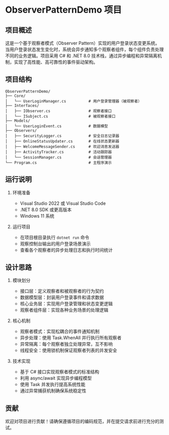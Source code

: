 # ObserverPatternDemo 项目

## 项目概述

这是一个基于观察者模式（Observer Pattern）实现的用户登录状态变更系统。当用户登录状态发生变化时，系统会异步通知多个观察者组件，每个组件负责处理不同的业务逻辑。项目采用 C# 和 .NET 8.0 技术栈，通过异步编程和异常隔离机制，实现了高性能、高可靠性的事件驱动架构。

## 项目结构

```
ObserverPatternDemo/
├── Core/
│   └── UserLoginManager.cs          # 用户登录管理器（被观察者）
├── Interfaces/
│   ├── IObserver.cs                 # 观察者接口
│   └── ISubject.cs                  # 被观察者接口
├── Models/
│   └── UserLoginEvent.cs            # 数据模型
├── Observers/
│   ├── SecurityLogger.cs            # 安全日志记录器
│   ├── OnlineStatusUpdater.cs       # 在线状态更新器
│   ├── WelcomeMessageSender.cs      # 欢迎消息发送器
│   ├── ActivityTracker.cs           # 活动跟踪器
│   └── SessionManager.cs            # 会话管理器
└── Program.cs                       # 主程序演示
```

## 运行说明

1. 环境准备
   - Visual Studio 2022 或 Visual Studio Code
   - .NET 8.0 SDK 或更高版本
   - Windows 11 系统

2. 运行项目
   - 在项目根目录执行 `dotnet run` 命令
   - 观察控制台输出的用户登录场景演示
   - 查看各个观察者的异步处理日志和执行时间统计

## 设计思路

1. 模块划分
   - 接口层：定义观察者和被观察者的行为契约
   - 数据模型层：封装用户登录事件和请求数据
   - 核心业务层：实现用户登录管理和状态变更逻辑
   - 观察者组件层：实现各种业务场景的处理逻辑

2. 核心机制
   - 观察者模式：实现松耦合的事件通知机制
   - 异步处理：使用 Task.WhenAll 并行执行所有观察者
   - 异常隔离：每个观察者独立处理异常，互不影响
   - 线程安全：使用锁机制保证观察者列表的并发安全

3. 技术实现
   - 基于 C# 接口实现观察者模式的标准结构
   - 利用 async/await 实现异步编程模型
   - 使用 Task 并发执行提高系统性能
   - 通过异常捕获机制确保系统稳定性

## 贡献

欢迎对项目进行贡献！请确保遵循项目的编码规范，并在提交请求前进行充分的测试。


